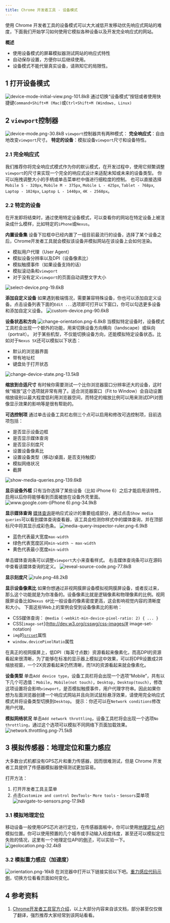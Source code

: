 ```yaml
---
title: Chrome 开发者工具 - 设备模式
---
```


使用 Chrome 开发者工具的设备模式可以大大减低开发移动优先响应式网站的难度，下面我们开始学习如何使用它模拟各种设备以及开发完全响应式的网站。

**概述**

 - 使用设备模式的屏幕模拟器测试网站的响应式特性
 - 自动保存设置，方便你以后继续使用。
 - 设备模式不能代替真实设备，请熟知它的局限性。

## 1 打开设备模式
![device-mode-initial-view.png-101.8kB][1]
通过切换“设备模式”按钮或者使用快捷键`Command+Shift+M (Mac)`或`Ctrl+Shift+M (Windows, Linux)`

## 2 `viewport`控制器
![device-mode.png-30.8kB][2]
`viewport`控制器共有两种模式：
**完全响应式**：自由地改变`viewport`尺寸。
**特定的设备**：模拟设备`viewport`尺寸和设备特性。

### 2.1 完全响应式
我们推荐你将完全响应式模式作为你的默认模式，在开发过程中，使用它频繁调整`viewport`的尺寸来实现一个完全的响应式设计来适配未知或未来的设备类型。
你可以拖拽调整大小的手柄或单击菜单栏中值进行细粒度的控制。
也可以直接选择`Mobile S - 320px`, `Mobile M - 375px`, `Mobile L - 425px`, `Tablet - 768px`, `Laptop - 1024px`, `Laptop L - 1440px`, `4K - 2560px`。

### 2.2 特定的设备
在开发即将结束时，通过使用特定设备模式，可以查看你的网站在特定设备上被渲染成什么模样，比如特定的`iPhone`或`Nexus`。

**内置设备集**
设备下拉框中已经内置了一组目前最流行的设备，选择了某个设备之后，Chrome开发者工具就会模拟该设备并模拟网站在该设备上会如何渲染。

 - 模拟用户代理（User Agent）
 - 模拟设备分辨率以及DPI（设备像素比）
 - 模拟触摸事件（如果设备支持的话）
 - 模拟滚动条和`viewport`
 - 对于没有定义`viewport`的页面自动调整文字大小

![select-device.png-19.6kB][3]

**添加自定义设备**
如果遇到极端情况，需要兼容特殊设备，你也可以添加自定义设备。点击设备列表下面的`Edit ...`选项即可打开以下窗口，你可以勾选更多设备和添加自定义设备。
![custom-device.png-90.6kB][4]


**设备状态和方向**
![change-orientation.png-6.8kB][5]
当模拟特定设备时，设备模式工具栏会出现一个额外的功能，用来切换设备方向横向（landscape）或纵向（portrait）。
对于某些机型，不仅能切换设备方向，还能模拟特定设备状态。比如对于`Nexus 5X`还可以模拟以下状态：

 - 默认的浏览器界面
 - 带有地址栏
 - 键盘处于打开状态

![change-device-state.png-13.5kB][6]

**缩放到合适尺寸**
有时候你需要测试一个比你浏览器窗口分辨率还大的设备，这时候“缩放”这个选项就非常有用了。适合浏览器窗口（Fit to Window）会自动设置缩放级别以最大程度低利用浏览器空间，而特定的缩放比例可以用来测试DPI对图像显示效果的影响等是很有帮助的。

**可选控制项**
通过单击设备工具栏右侧三个点可以启用和修改可选控制项，目前选项包括：

 - 是否显示设备边框
 - 是否显示媒体查询
 - 是否显示刻度尺
 - 设置设备像素比
 - 设置设备类型（移动/桌面，是否支持触摸）
 - 模拟网络状况
 - 截屏

![show-media-queries.png-139.6kB][7]

**显示设备外框**
只有当你选择了某些设备（比如 iPhone 6）之后才能启用该特性，启用以后你将能够看到页面被放在设备外壳里面。
![www.google.com-(iPhone 6).png-34.9kB][8]

**显示媒体查询**
[媒体查询](https://developers.google.com/web/fundamentals/design-and-ui/responsive/fundamentals/use-media-queries)是响应式设计的重要组成部分，通过点击`Show media queries`可以看到媒体查询查看器，该工具会检测你样式中的媒体查询，并在顶部标尺中将其显示成彩色条。
![media-query-inspector-ruler.png-6.9kB][9]

 - 蓝色代表最大宽度`max-width`
 - 绿色代表宽度区间`min-width ~ max-width`
 - 黄色代表最小宽度`min-width`

单击媒体查询条可以调整`viewport`大小来查看样式。
右击媒体查询条可以在源码中查看该媒体查询的定义。
![reveal-source-code.png-77.8kB][10]
 
**显示刻度尺**
![rule.png-48.2kB][11]

**显示设备像素比**
如果你想通过非视网膜屏设备模拟视网膜屏设备，或者反过来，那么这个功能就是为你准备的。设备像素比就是逻辑像素和物理像素的比例。视网膜屏设备比如`Nexus 6P`比一般设备的像素密度更高，这会影响视觉内容的清晰度和大小。
下面这些Web上的案例会受到设备像素比的影响：

 - CSS媒体查询：
    `@media (-webkit-min-device-pixel-ratio: 2) { ... }`
 - CSS[`image-set`](http://dev.w3.org/csswg/css-images/# image-set-notation)
 - `img`的[`srcset`](https://developers.google.com/web/fundamentals/design-and-ui/media/images/images-in-markup)属性
 - `window.devicePixelRatio`属性

在真正的视网膜屏上，低DPI（每英寸点数）资源看起来像素化，而高DPI的资源看起来很清晰，为了能够在标准的显示器上模拟这中效果，可以将DPR设置成2并缩放视窗，一个2X资源看起来仍然清晰，而1X的资源看起来就会像素化。

**设备类型**
单击`Add device type`，设备工具栏将会出现一个选项“Mobile”，共有以下几个可选值：`Mobile`，`Mobile(not touch)`，`Desktop`，`Desktop(touch)`，修改这项设置将会影响`viewport`，是否模拟触摸事件，用户代理字符串。因此如果你想为左面浏览器创建一个响应式网站并且向测试鼠标悬浮效果，请使用完全响应式模式并将设备类型切换到`Desktop`。
提示：你还可以在`Network conditions`修改用户代理。

**模拟网络状况**
单击`Add network throttling`，设备工具栏将会出现一个选项`No throttling`，通过这个选项可以模拟不同网络下页面加载效果。
![network.throttling.png-71.5kB][12]

## 3 模拟传感器：地理定位和重力感应

大多数台式机都没有GPS芯片和重力传感器，因而很难测试，但是 Chrome 开发者工具提供了传感器模拟器使得测试更加容易。

打开方法：
1. 打开开发者工具主菜单
2. 点击`Customize and control DevTools`- `More tools` - `Sensors`菜单项
![navigate-to-sensors.png-17.9kB][13]


### 3.1 模拟地理定位
移动设备一般使用GPS芯片进行定位，在传感器面板中，你可以使用[地理定位 API](http://www.w3.org/TR/geolocation-API/)模拟位置。你可以使用预置的几个城市或手动输入经度纬度，甚至还可以模拟定位失败的情况，这里有一个地理定位API的[例子](https://jsfiddle.net/lichangwei/mc0ep3u9/)，可以实验一下。
![geolocation.png-32.4kB][14]

### 3.2 模拟重力感应（加速度）
![orientation.png-16kB][15]
在浏览器中打开以下链接实验以下吧。[重力感应代码示例](https://www.ikdoeict.be/apps/leercentrum/courses/ws1-cws-course-materials/demos/06_html5_js/orientation.html)，切换方位看看页面如何变化。

## 4 参考资料
1. [Chrome开发者工具官方介绍](https://developers.google.com/web/tools/chrome-devtools/)，以上大部分内容来自该文档，部分甚至仅仅做了翻译，强烈推荐大家经常到该网站看看。


  [1]: http://static.zybuluo.com/lichangwei/uzwqzy5zn084re2j58aebu2c/device-mode-initial-view.png
  [2]: http://static.zybuluo.com/lichangwei/8u1ihmm4azuhwi4ssb9krruu/device-mode.png
  [3]: http://static.zybuluo.com/lichangwei/e3qyenwnwnyqg3z93k6kcylk/select-device.png
  [4]: http://static.zybuluo.com/lichangwei/1vho3slc17ql6366sjfafxpd/custom-device.png
  [5]: http://static.zybuluo.com/lichangwei/80mo0w30u799t46y9mgv8kvj/change-orientation.png
  [6]: http://static.zybuluo.com/lichangwei/xjk6aez20cl4mvf0fdijci9u/change-device-state.png
  [7]: http://static.zybuluo.com/lichangwei/krz2ci9gli2120g2g2afbrfi/show-media-queries.png
  [8]: http://static.zybuluo.com/lichangwei/akjj90o538yceskczug4lwkr/www.google.com-%28iPhone%206%29.png
  [9]: http://static.zybuluo.com/lichangwei/am40nh3xrcat33n5itno5y3h/media-query-inspector-ruler.png
  [10]: http://static.zybuluo.com/lichangwei/mdadktsfta7e8v5mdgaxcwwi/reveal-source-code.png
  [11]: http://static.zybuluo.com/lichangwei/q12f21enmo6laq9nqhi3mmju/rule.png
  [12]: http://static.zybuluo.com/lichangwei/g9qo71cb23v5g0omwp7hlm7r/network.throttling.png
  [13]: http://static.zybuluo.com/lichangwei/37dklb3tf2etn9t0miuyet6i/navigate-to-sensors.png
  [14]: http://static.zybuluo.com/lichangwei/4p8rz2bqkqfi2no661kz26et/geolocation.png
  [15]: http://static.zybuluo.com/lichangwei/qoclusfnvrctjib2ih1ilfo9/orientation.png